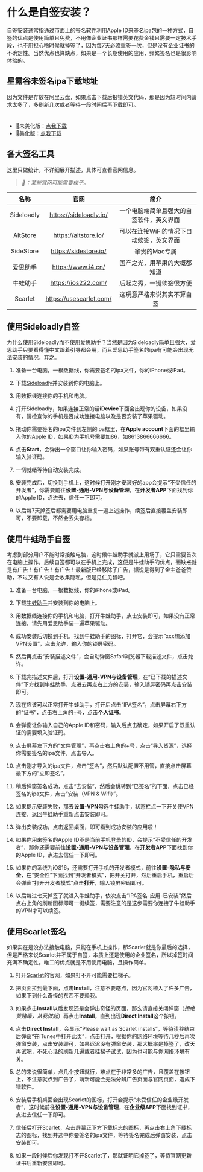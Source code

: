 # 什么是自签安装？

自签安装通常指通过市面上的签名软件利用Apple ID来签名ipa包的一种方式，自签的优点是使用简单且免费，不用像企业证书那样需要花费金钱且需要一定技术手段，也不用担心啥时候就掉签了，因为每7天必须重签一次，但是没有企业证书的不确定性。当然优点也算缺点，如果是一个长期使用的应用，频繁签名也是很影响体验的。

## 星露谷未签名ipa下载地址

因为文件是存放在阿里云盘，如果点击下载后报错英文代码，那是因为短时间内请求太多了，多刷新几次或者等待一段时间后再下载即可。

<div class="tip custom-block" style="padding-top: 8px">

+ :white_flower:未美化版：[点我下载](https://drive.sysy.su/d/%E6%B8%B8%E6%88%8F/iOS/%E6%98%9F%E9%9C%B2%E8%B0%B7%E7%89%A9%E8%AF%AD/%E6%98%9F%E9%9C%B2%E8%B0%B7%E7%89%A9%E8%AF%AD%E4%BF%AE%E6%94%B9%E7%89%88_1.5.6.39%40com.chucklefish.stardewvalley.ipa?sign=UV5MajJ7d7ALbE9EOmD5aupkNQjpQxlH8qRbtnzsvdU=:0)
+ :cherry_blossom:美化版：[点我下载](https://drive.sysy.su/d/%E6%B8%B8%E6%88%8F/iOS/%E6%98%9F%E9%9C%B2%E8%B0%B7%E7%89%A9%E8%AF%AD/%E6%98%9F%E9%9C%B2%E8%B0%B7%E7%89%A9%E8%AF%AD%E7%BE%8E%E5%8C%96%E7%89%88_1.5.6.39%40com.chucklefish.stardewvalley.ipa?sign=4fPHgT7it_TFvGaW2O5wyBTi_LKjV04-2ENjrBBaksQ=:0)

</div>

## 各大签名工具

这里只做统计，不详细展开描述，具体可查看官网信息。

> *:mega:：某些官网可能需要梯子。*

| 名称         | 官网                      | 简介                     |
|:----------:|:-----------------------:|:----------------------:|
| Sideloadly | https://sideloadly.io/  | 一个电脑端简单且强大的自签软件，英文界面   |
| AltStore   | https://altstore.io/    | 可以在连接WiFi的情况下自动续签，英文界面 |
| SideStore  | https://sidestore.io/   | 睾贵的Mac专属               |
| 爱思助手       | https://www.i4.cn/      | 国产之光，用苹果的大概都知道         |
| 牛蛙助手       | https://ios222.com/     | 后起之秀，一键续签很方便           |
| Scarlet    | https://usescarlet.com/ | 这玩意严格来说其实不算自签          |

## 使用Sideloadly自签

为什么使用Sideloadly而不使用爱思助手？当然是因为Sideloadly简单且强大，爱思助手只要看得懂中文跟着引导都会用，而且爱思助手签名的ipa有可能会出现无法安装的情况，弃之。

1. 准备一台电脑，一根数据线，你需要签名的ipa文件，你的iPhone或iPad。

2. 下载[Sideloadly](https://sideloadly.io/)并安装到你的电脑上。

3. 用数据线连接你的手机和电脑。

4. 打开Sideloadly，如果连接正常的话**iDevice**下面会出现你的设备，如果没有，请检查你的手机是否成功连接电脑以及是否安装了苹果驱动。

5. 拖动你需要签名的ipa文件到左侧的ipa框里，在**Apple account**下面的框里输入你的Apple ID，如果ID为手机号需要加86，如8613866666666。

6. 点击**Start**，会弹出一个窗口让你输入密码，如果账号带有双重认证还会让你输入验证码。

7. 一切就绪等待自动安装完成。

8. 安装完成后，切换到手机上，这时候打开刚才安装好的app会提示“不受信任的开发者”，你需要前往**设置-通用-VPN与设备管理**，在**开发者APP**下面找到你的Apple ID，点进去，信任一下即可。

9. 以后每7天掉签后都需要用电脑重复一遍上述操作，续签后直接覆盖安装即可，不要卸载，不然会丢失存档。

## 使用牛蛙助手自签

考虑到部分用户不能时常接触电脑，这时候牛蛙助手就派上用场了，它只需要首次在电脑上操作，后续自签都可以在手机上完成，这便是牛蛙助手的优点，~~而缺点就是有广告！有广告！有广告！~~最新版已经移除了广告，据说是得到了金主爸爸赞助，不过又有人说是会收集隐私，但是见仁见智吧。

1. 准备一台电脑，一根数据线，你的iPhone或iPad。

2. 下载[牛蛙助手](https://ios222.com/)并安装到你的电脑上。

3. 用数据线连接你的手机和电脑，打开牛蛙助手，点击安装即可，如果没有正常连接，请先用爱思助手装一遍苹果驱动。

4. 成功安装后切换到手机，找到牛蛙助手的图标，打开它，会提示“xxx想添加VPN设置”，点击允许，输入你的锁屏密码。

5. 然后再点击“安装描述文件”，会自动弹窗Safari浏览器下载描述文件，点击允许。

6. 下载完描述文件后，打开**设置-通用-VPN与设备管理**，在“已下载的描述文件”下方找到牛蛙助手，点进去再点右上方的安装，输入锁屏密码再点击安装即可。

7. 现在应该可以正常打开牛蛙助手，打开后点击“IPA签名”，点击屏幕右下方的“证书”，点击右上角的+号，点击**个人证书**。

8. 会弹窗让你输入自己的Apple ID和密码，输入后点击确定，如果开启了双重认证的需要填入验证码。

9. 点击屏幕左下方的“文件管理”，再点击右上角的+号，点击“导入资源”，选择你需要签名的ipa文件，点击导入。

10. 点击刚才导入的ipa文件，点击“签名”，然后默认配置不用管，直接点击屏幕最下方的“立即签名”。

11. 稍后弹窗签名成功，点击“去安装”，然后会跳转到“已签名”的下面，点击已经签名的ipa文件，点击“安装（VPN & Wifi）”。

12. 如果提示安装失败，那去**设置-VPN**勾选牛蛙助手，状态栏点一下开关使VPN连接，返回牛蛙助手重新点击安装即可。

13. 弹出安装成功，点击返回桌面，即可看到成功安装的应用啦！

14. 如果你用来签名的Apple ID不是当前手机登录的ID，会提示“不受信任的开发者”，那你还需要前往**设置-通用-VPN与设备管理**，在**开发者APP**下面找到你的Apple ID，点进去信任一下即可。

15. 如果你的系统为iOS16，还需要打开手机的开发者模式，前往**设置-隐私与安全**，在“安全性”下面找到“开发者模式”，把开关打开，然后重启手机，重启后会弹窗“打开开发者模式”点击**打开**，输入锁屏密码即可。

16. 以后每过七天掉签了就进入牛蛙助手，依次点击“IPA签名-应用-已安装”然后点右上角的刷新图标即可一键续签，需要注意的是这步需要你连接了牛蛙助手的VPN才可以续签。

## 使用Scarlet签名

如果实在是没办法接触电脑，只能在手机上操作，那Scarlet就是你最后的选择，但是严格来说Scarlet并不属于自签，本质上还是使用的企业签名，所以掉签时间充满不确定性。唯二的优点就是不用使用电脑，且操作简单。

1. 打开[Scarlet](https://usescarlet.com/)的官网，如果打不开可能需要挂梯子。

2. 把页面拉到最下面，点击**Install**，注意不要瞎点，因为官网植入了许多广告，如果下到什么奇怪的东西不要赖我。

3. 如果点击**Install**以后发现还是会弹出奇怪的页面，那么请直接关闭弹窗（*拒绝黄赌毒，从我做起*）再点击**Install**，直到出现**Direct Install**这个按钮。

4. 点击**Direct Install**，会显示“Please wait as Scarlet installs”，等待读秒结束后弹窗“在iTunes中打开此页”，点击打开，根据你的网络环境等待几秒后再次弹窗安装，点击安装即可，如果迟迟没有弹窗安装，那大概率是掉签了，改天再试吧，不死心话的刷新几遍或者挂梯子试试，因为也可能与你网络环境有关。

5. 总的来说很简单，点几个按钮就行，难点在于非常多的广告，且覆盖在按钮上，不注意就点到广告了，萌新可能会无法分辨广告页面与官网页面，造成下错软件。

6. 安装后手机桌面会出现Scarlet的图标，打开会提示“未受信任的企业级开发者”，这时候前往**设置-通用-VPN与设备管理**，在**企业级APP**下面找到证书，点进去信任一下即可。

7. 信任后打开Scarlet，点击屏幕正下方下载标志的图标，再点击右上角下载标志的图标，找到并选中你要签名的ipa文件，等待签名完成后弹窗安装，点击安装即可。

8. 如果一段时候后你发现打不开Scarlet了，那就证明它掉签了，等待官网更新证书后重新安装即可。
